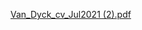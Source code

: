 [Van_Dyck_cv_Jul2021 (2).pdf](https://github.com/kobbyvandyck/kobbyvandyck.github.io/files/7781245/Van_Dyck_cv_Jul2021.2.pdf)
